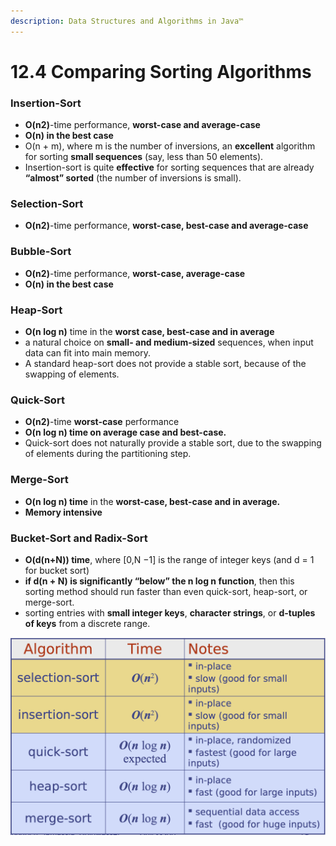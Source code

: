 ```yaml
---
description: Data Structures and Algorithms in Java™
---
```


# 12.4 Comparing Sorting Algorithms

### Insertion-Sort

* **O\(n2\)**-time performance, **worst-case and average-case**
* **O\(n\) in the best case**
* O\(n + m\), where m is the number of inversions, an **excellent** algorithm for sorting **small sequences** \(say, less than 50 elements\).
* Insertion-sort is quite **effective** for sorting sequences that are already **“almost” sorted** \(the number of inversions is small\).

### Selection-Sort

* **O\(n2\)**-time performance, **worst-case, best-case and  average-case**

### Bubble-Sort

* **O\(n2\)**-time performance, **worst-case, average-case**
* **O\(n\) in the best case**

### Heap-Sort

* **O\(n log n\)** time in the **worst case, best-case and in average**
* a natural choice on **small- and medium-sized** sequences, when input data can fit into main memory.
* A standard heap-sort does not provide a stable sort, because of the swapping of elements.

### Quick-Sort

* **O\(n2\)**-time **worst-case** performance
* **O\(n log n\) time on average case and best-case.**
* Quick-sort does not naturally provide a stable sort, due to the swapping of elements during the partitioning step.

### Merge-Sort

* **O\(n log n\) time** in the **worst-case, best-case and in average.**
* **Memory intensive**

### Bucket-Sort and Radix-Sort

* **O\(d\(n+N\)\) time**, where \[0,N −1\] is the range of integer keys \(and d = 1 for bucket sort\)
* **if d\(n + N\) is significantly “below” the n log n function**, then this sorting method should run faster than even quick-sort, heap-sort, or merge-sort.
* sorting entries with **small integer keys**, **character strings**, or **d-tuples of keys** from a discrete range.

![](.gitbook/assets/jie-ping-20210810-shang-wu-1.56.42.png)





